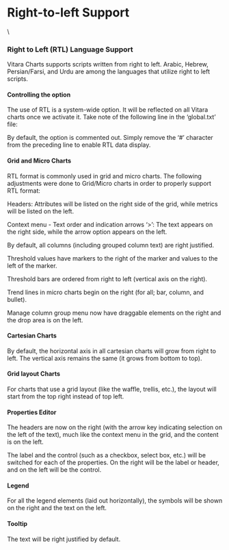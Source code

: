 # Right-to-left Support

\


### Right to Left (RTL) Language Support <a href="#right-to-left-rtl-language-support" id="right-to-left-rtl-language-support"></a>

Vitara Charts supports scripts written from right to left. Arabic, Hebrew, Persian/Farsi, and Urdu are among the languages that utilize right to left scripts.

#### Controlling the option <a href="#controlling-the-option" id="controlling-the-option"></a>

The use of RTL is a system-wide option. It will be reflected on all Vitara charts once we activate it. Take note of the following line in the ‘global.txt’ file:

By default, the option is commented out. Simply remove the ‘#’ character from the preceding line to enable RTL data display.

#### Grid and Micro Charts <a href="#grid-and-micro-charts" id="grid-and-micro-charts"></a>

RTL format is commonly used in grid and micro charts. The following adjustments were done to Grid/Micro charts in order to properly support RTL format:

Headers: Attributes will be listed on the right side of the grid, while metrics will be listed on the left.

Context menu - Text order and indication arrows ‘>’: The text appears on the right side, while the arrow option appears on the left.

By default, all columns (including grouped column text) are right justified.

Threshold values have markers to the right of the marker and values to the left of the marker.

Threshold bars are ordered from right to left (vertical axis on the right).

Trend lines in micro charts begin on the right (for all; bar, column, and bullet).

Manage column group menu now have draggable elements on the right and the drop area is on the left.

#### Cartesian Charts <a href="#cartesian-charts" id="cartesian-charts"></a>

By default, the horizontal axis in all cartesian charts will grow from right to left. The vertical axis remains the same (it grows from bottom to top).

#### Grid layout Charts <a href="#grid-layout-charts" id="grid-layout-charts"></a>

For charts that use a grid layout (like the waffle, trellis, etc.), the layout will start from the top right instead of top left.

#### Properties Editor <a href="#properties-editor" id="properties-editor"></a>

The headers are now on the right (with the arrow key indicating selection on the left of the text), much like the context menu in the grid, and the content is on the left.

The label and the control (such as a checkbox, select box, etc.) will be switched for each of the properties. On the right will be the label or header, and on the left will be the control.

#### Legend <a href="#legend" id="legend"></a>

For all the legend elements (laid out horizontally), the symbols will be shown on the right and the text on the left.

#### Tooltip <a href="#tooltip" id="tooltip"></a>

The text will be right justified by default.
